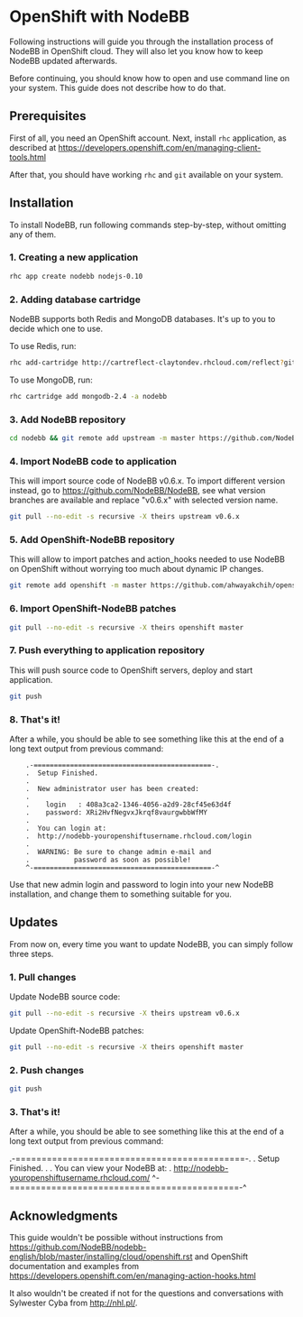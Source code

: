 OpenShift with NodeBB
=====================

Following instructions will guide you through the installation process of NodeBB in OpenShift cloud. They will also let you know how to keep NodeBB updated afterwards.

Before continuing, you should know how to open and use command line on your system. This guide does not describe how to do that.


## Prerequisites

First of all, you need an OpenShift account. Next, install `rhc` application, as described at
https://developers.openshift.com/en/managing-client-tools.html

After that, you should have working `rhc` and `git` available on your system.


## Installation

To install NodeBB, run following commands step-by-step, without omitting any of them.

### 1. Creating a new application

```sh
rhc app create nodebb nodejs-0.10
```

### 2. Adding database cartridge

NodeBB supports both Redis and MongoDB databases. It's up to you to decide which one to use.

To use Redis, run:

```sh
rhc add-cartridge http://cartreflect-claytondev.rhcloud.com/reflect?github=smarterclayton/openshift-redis-cart -a nodebb
```

To use MongoDB, run:

```sh
rhc cartridge add mongodb-2.4 -a nodebb
```

### 3. Add NodeBB repository

```sh
cd nodebb && git remote add upstream -m master https://github.com/NodeBB/NodeBB.git
```

### 4. Import NodeBB code to application

This will import source code of NodeBB v0.6.x. To import different version instead, go to https://github.com/NodeBB/NodeBB, see what version branches are available and replace "v0.6.x" with selected version name.

```sh
git pull --no-edit -s recursive -X theirs upstream v0.6.x
```

### 5. Add OpenShift-NodeBB repository

This will allow to import patches and action_hooks needed to use NodeBB on OpenShift without worrying too much about dynamic IP changes.

```sh
git remote add openshift -m master https://github.com/ahwayakchih/openshift-nodebb.git
```

### 6. Import OpenShift-NodeBB patches

```sh
git pull --no-edit -s recursive -X theirs openshift master
```

### 7. Push everything to application repository

This will push source code to OpenShift servers, deploy and start application.

```sh
git push
```

### 8. That's it!

After a while, you should be able to see something like this at the end of a long text output from previous command:

```
	.-============================================-.
	.  Setup Finished.
	.
	.  New administrator user has been created:
	.
	.    login   : 408a3ca2-1346-4056-a2d9-28cf45e63d4f
	.    password: XRi2HvfNegvxJkrqf8vaurgwbbWfMY
	.
	.  You can login at:
	.  http://nodebb-youropenshiftusername.rhcloud.com/login
	.
	.  WARNING: Be sure to change admin e-mail and
	.           password as soon as possible!
	^-============================================-^
```

Use that new admin login and password to login into your new NodeBB installation, and change them to something suitable for you.


## Updates

From now on, every time you want to update NodeBB, you can simply follow three steps.

### 1. Pull changes

Update NodeBB source code:

```sh
git pull --no-edit -s recursive -X theirs upstream v0.6.x
```

Update OpenShift-NodeBB patches:

```sh
git pull --no-edit -s recursive -X theirs openshift master
```

### 2. Push changes

```sh
git push
```

### 3. That's it!

After a while, you should be able to see something like this at the end of a long text output from previous command:

.-============================================-.
.  Setup Finished.
.
.  You can view your NodeBB at:
.  http://nodebb-youropenshiftusername.rhcloud.com/
^-============================================-^


## Acknowledgments

This guide wouldn't be possible without instructions from
https://github.com/NodeBB/nodebb-english/blob/master/installing/cloud/openshift.rst
and OpenShift documentation and examples from
https://developers.openshift.com/en/managing-action-hooks.html

It also wouldn't be created if not for the questions and conversations with Sylwester Cyba from http://nhl.pl/.
